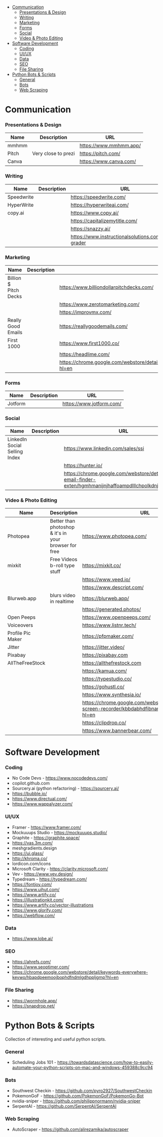 - [Communication](#communication)
    + [Presentations & Design](#presentations---design)
    + [Writing](#writing)
    + [Marketing](#marketing)
    + [Forms](#forms)
    + [Social](#social)
    + [Video & Photo Editing](#video---photo-editing)
- [Software Development](#software-development)
    + [Coding](#coding)
    + [UI/UX](#ui-ux)
    + [Data](#data)
    + [SEO](#seo)
    + [File Sharing](#file-sharing)
- [Python Bots & Scripts](#python-bots---scripts)
    + [General](#general)
    + [Bots](#bots)
    + [Web Scraping](#web-scraping)

# Communication

### Presentations & Design

|Name |Description |URL |
| ------ | ------ | ------ |
| mmhmm |  | https://www.mmhmm.app/ |
| Pitch | Very close to prezi | https://pitch.com/ |
| Canva |  | https://www.canva.com/ |

### Writing
| Name | Description | URL |
| ------ | ------ | ------ |
| Speedwrite |  | https://speedwrite.com/ |
| HyperWrite |  | https://hyperwriteai.com/ |
| copy.ai |  | https://www.copy.ai/ |
|  |  | https://capitalizemytitle.com/ |
|  |  | https://snazzy.ai/ |
|  |  | https://www.instructionalsolutions.com/jargon-grader |

### Marketing
| Name | Description | URL |
|---|---|---|
| Billion $ Pitch Decks |  | https://www.billiondollarpitchdecks.com/ |
|  |  | https://www.zerotomarketing.com/ |
|  |  | https://improvmx.com/ |
| Really Good Emails |  | https://reallygoodemails.com/ |
| First 1000 |  | https://www.first1000.co/ |
|  |  | https://headlime.com/ |
|  |  | https://chrome.google.com/webstore/detail/lavender/necbalcggglceeioaehdbkpbldmoabii?hl=en |

### Forms
| Name | Description | URL |
|---|---|---|
| Jotform |  | https://www.jotform.com/ |

### Social
| Name | Description | URL |
|---|---|---|
| LinkedIn Social Selling Index |  | https://www.linkedin.com/sales/ssi|
|  |  | https://hunter.io/ |
|  |  | https://chrome.google.com/webstore/detail/hunter-email-finder-exten/hgmhmanijnjhaffoampdlllchpolkdnj?hl=en |

### Video & Photo Editing
| Name | Description | URL |
|---|---|---|
| Photopea | Better than photoshop & it's in your browser for free | https://www.photopea.com/  |
| mixkit | Free Videos b-roll type stuff | https://mixkit.co/ |
|  |  | https://www.veed.io/ |
|  |  | https://www.descript.com/ |
| Blurweb.app | blurs video in realtime | https://blurweb.app/ |
|  |  | https://generated.photos/ |
| Open Peeps |  | https://www.openpeeps.com/ |
| Voiceovers |  | https://www.listnr.tech/ |
| Profile Pic Maker |  | https://pfpmaker.com/ |
| Jitter |  | https://jitter.video/ |
| Pixabay |  | https://pixabay.com |
| AllTheFreeStock |  | https://allthefrestock.com |
|  |  | https://kamua.com/ |
|  |  | https://typestudio.co/ |
|  |  | https://gohustl.co/ |
|  |  | https://www.synthesia.io/ |
|  |  | https://chrome.google.com/webstore/detail/screenity-screen-recorder/kbbdabhdfibnancpjfhlkhafgdilcnji?hl=en |
|  |  | https://clipdrop.co/ |
|  |  | https://www.bannerbear.com/ |

# Software Development

### Coding
- No Code Devs - https://www.nocodedevs.com/
- copilot.github.com
- Sourcery.ai (python refactoring) - https://sourcery.ai/
- https://bubble.io/
- https://www.directual.com/
- https://www.wappalyzer.com/

### UI/UX
- Framer - https://www.framer.com/
- Mockuuups Studio - https://mockuuups.studio/
- Graphite - https://graphite.space/
- https://vas.3m.com/
- meshgradients.design
- https://ui.glass/
- http://khroma.co/
- lordicon.com/icons
- Microsoft Clarity - https://clarity.microsoft.com/
- Vev - https://www.vev.design/
- Typedream - https://typedream.com/
- https://fontjoy.com/
- https://www.uihut.com/
- https://www.artify.co/
- https://illustrationkit.com/
- https://www.artify.co/vector-illustrations
- https://www.glorify.com/
- https://webflow.com/

### Data
- https://www.lobe.ai/

### SEO
- https://ahrefs.com/
- https://www.seoptimer.com/
- https://chrome.google.com/webstore/detail/keywords-everywhere-keywo/hbapdpeemoojbophdfndmlgdhppljgmp?hl=en

### File Sharing 
- https://wormhole.app/
- https://snapdrop.net/

# Python Bots & Scripts

Collection of interesting and useful python scripts.

### General 
- Scheduling Jobs 101 - https://towardsdatascience.com/how-to-easily-automate-your-python-scripts-on-mac-and-windows-459388c9cc94

### Bots
- Southwest Checkin - https://github.com/pyro2927/SouthwestCheckin
- PokemonGoF - https://github.com/PokemonGoF/PokemonGo-Bot
- nvidia-sniper - https://github.com/philippnormann/nvidia-sniper
- SerpentAI - https://github.com/SerpentAI/SerpentAI

### Web Scraping
- AutoScraper - https://github.com/alirezamika/autoscraper


